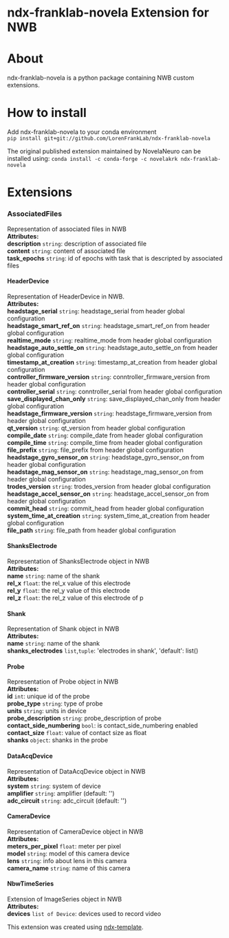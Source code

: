 # ndx-franklab-novela Extension for NWB

# About
ndx-franklab-novela is a python package containing NWB custom extensions.

# How to install

Add ndx-franklab-novela to your conda environment<br>
```pip install git+git://github.com/LorenFrankLab/ndx-franklab-novela```

The original published extension maintained by NovelaNeuro can be installed using:
```conda install -c conda-forge -c novelakrk ndx-franklab-novela```


# Extensions

### AssociatedFiles
Representation of associated files in NWB <br>
**Attributes:** <br>
    **description**  `string`: description of associated file <br>
    **content**  `string`: content of associated file <br>
    **task_epochs**  `string`: id of epochs with task that is descripted by associated files <br>

#### HeaderDevice
Representation of HeaderDevice in NWB. <br>
**Attributes:** <br>
    **headstage_serial**  `string`: headstage_serial from header global configuration <br>
    **headstage_smart_ref_on**  `string`: headstage_smart_ref_on from header global configuration <br>
    **realtime_mode**  `string`: realtime_mode from header global configuration <br>
    **headstage_auto_settle_on**  `string`: headstage_auto_settle_on from header global configuration <br>
    **timestamp_at_creation**  `string`: timestamp_at_creation from header global configuration <br>
    **controller_firmware_version**  `string`: conntroller_firmware_version from header global configuration <br>
    **controller_serial**  `string`: conntroller_serial from header global configuration <br>
    **save_displayed_chan_only**  `string`: save_displayed_chan_only from header global configuration <br>
    **headstage_firmware_version**  `string`: headstage_firmware_version from header global configuration <br>
    **qt_version**  `string`: qt_version from header global configuration <br>
    **compile_date**  `string`: compile_date from header global configuration <br>
    **compile_time**  `string`: compile_time from header global configuration <br>
    **file_prefix**  `string`: file_prefix from header global configuration <br>
    **headstage_gyro_sensor_on**  `string`: headstage_gyro_sensor_on from header global configuration <br>
    **headstage_mag_sensor_on**  `string`: headstage_mag_sensor_on from header global configuration <br>
    **trodes_version**  `string`: trodes_version from header global configuration <br>
    **headstage_accel_sensor_on**  `string`: headstage_accel_sensor_on from header global configuration <br>
    **commit_head**  `string`: commit_head from header global configuration <br>
    **system_time_at_creation**  `string`: system_time_at_creation from header global configuration <br>
    **file_path**  `string`: file_path from header global configuration <br>

#### ShanksElectrode
Representation of ShanksElectrode object in NWB <br>
**Attributes:** <br>
    **name**  `string`: name of the shank <br>
    **rel_x**  `float`: the rel_x value of this electrode <br>
    **rel_y**  `float`: the rel_y value of this electrode <br>
    **rel_z**  `float`: the rel_z value of this electrode of p

#### Shank
Representation of Shank object in NWB <br>
**Attributes:** <br>
    **name**  `string`: name of the shank <br>
    **shanks_electrodes**  `list`,`tuple`:  'electrodes in shank', 'default': list() <br>

#### Probe
Representation of Probe object in NWB <br>
**Attributes:** <br>
    **id**  `int`: unique id of the probe <br>
    **probe_type**  `string`: type of probe <br>
    **units**  `string`: units in device <br>
    **probe_description**  `string`: probe_description of probe <br>
    **contact_side_numbering**  `bool`: is contact_side_numbering enabled <br>
    **contact_size**  `float`: value of contact size as float <br>
    **shanks**  `object`: shanks in the probe <br>

#### DataAcqDevice
Representation of DataAcqDevice object in NWB <br>
**Attributes:** <br>
    **system**  `string`: system of device <br>
    **amplifier**  `string`: amplifier (default: '') <br>
    **adc_circuit**  `string`: adc_circuit (default: '') <br>

#### CameraDevice
Representation of CameraDevice object in NWB <br>
**Attributes:** <br>
    **meters_per_pixel**  `float`: meter per pixel <br>
    **model**  `string`: model of this camera device <br>
    **lens**  `string`: info about lens in this camera <br>
    **camera_name**  `string`: name of this camera <br>

#### NbwTimeSeries
Extension of ImageSeries object in NWB <br>
**Attributes:** <br>
    **devices**  `list of Device`: devices used to record video <br>

This extension was created using [ndx-template](https://github.com/nwb-extensions/ndx-template).
